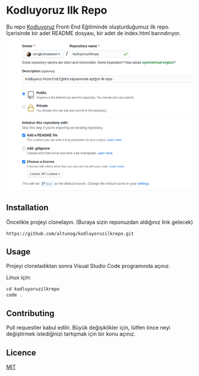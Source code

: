 # Kodluyoruz Ilk Repo
Bu repo [Kodluyoruz](https://www.kodluyoruz.org) Front-End Eğitiminde oluşturduğumuz ilk repo. İçerisinde bir adet README dosyası, bir adet de index.html barındırıyor.

![image](img/github.png)

## Installation
Öncelikle projeyi clonelayın. (Buraya sizin reponuzdan aldığınız link gelecek)
```
https://github.com/altunog/kodluyoruzilkrepo.git
```

## Usage
Projeyi cloneladıktan sonra Visual Studio Code programında açınız.

Linux için:
```
cd kodluyoruzilkrepo
code .
```

## Contributing
Pull requestler kabul edilir. Büyük değişiklikler için, lütfen önce neyi değiştirmek istediğinizi tartışmak için bir konu açınız.

## Licence
[MIT](https://choosealicense.com/licenses/mit/)